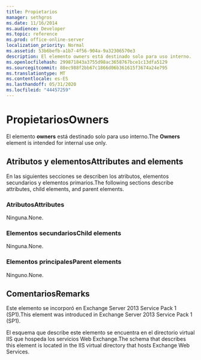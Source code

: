 ```yaml
---
title: Propietarios
manager: sethgros
ms.date: 11/16/2014
ms.audience: Developer
ms.topic: reference
ms.prod: office-online-server
localization_priority: Normal
ms.assetid: 53b6befb-a1b7-4f56-904a-9a32306570e3
description: El elemento owners está destinado solo para uso interno.
ms.openlocfilehash: 299871843a3755d98ac3658767bce1c13dfa5129
ms.sourcegitcommit: 88ec988f2bb67c1866d06b361615f3674a24e795
ms.translationtype: MT
ms.contentlocale: es-ES
ms.lasthandoff: 05/31/2020
ms.locfileid: "44457259"
---
```

# <a name="owners"></a><span data-ttu-id="00ccf-103">Propietarios</span><span class="sxs-lookup"><span data-stu-id="00ccf-103">Owners</span></span>

<span data-ttu-id="00ccf-104">El elemento **owners** está destinado solo para uso interno.</span><span class="sxs-lookup"><span data-stu-id="00ccf-104">The **Owners** element is intended for internal use only.</span></span> 

## <a name="attributes-and-elements"></a><span data-ttu-id="00ccf-105">Atributos y elementos</span><span class="sxs-lookup"><span data-stu-id="00ccf-105">Attributes and elements</span></span>

<span data-ttu-id="00ccf-106">En las siguientes secciones se describen los atributos, elementos secundarios y elementos primarios.</span><span class="sxs-lookup"><span data-stu-id="00ccf-106">The following sections describe attributes, child elements, and parent elements.</span></span>
  
### <a name="attributes"></a><span data-ttu-id="00ccf-107">Atributos</span><span class="sxs-lookup"><span data-stu-id="00ccf-107">Attributes</span></span>

<span data-ttu-id="00ccf-108">Ninguna.</span><span class="sxs-lookup"><span data-stu-id="00ccf-108">None.</span></span>
  
### <a name="child-elements"></a><span data-ttu-id="00ccf-109">Elementos secundarios</span><span class="sxs-lookup"><span data-stu-id="00ccf-109">Child elements</span></span>

<span data-ttu-id="00ccf-110">Ninguna.</span><span class="sxs-lookup"><span data-stu-id="00ccf-110">None.</span></span>
  
### <a name="parent-elements"></a><span data-ttu-id="00ccf-111">Elementos principales</span><span class="sxs-lookup"><span data-stu-id="00ccf-111">Parent elements</span></span>

<span data-ttu-id="00ccf-112">Ninguno.</span><span class="sxs-lookup"><span data-stu-id="00ccf-112">None.</span></span>
  
## <a name="remarks"></a><span data-ttu-id="00ccf-113">Comentarios</span><span class="sxs-lookup"><span data-stu-id="00ccf-113">Remarks</span></span>

<span data-ttu-id="00ccf-114">Este elemento se incorporó en Exchange Server 2013 Service Pack 1 (SP1).</span><span class="sxs-lookup"><span data-stu-id="00ccf-114">This element was introduced in Exchange Server 2013 Service Pack 1 (SP1).</span></span>
  
<span data-ttu-id="00ccf-115">El esquema que describe este elemento se encuentra en el directorio virtual IIS que hospeda los servicios Web Exchange.</span><span class="sxs-lookup"><span data-stu-id="00ccf-115">The schema that describes this element is located in the IIS virtual directory that hosts Exchange Web Services.</span></span>
  

